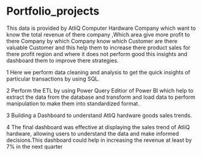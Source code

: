 # Portfolio_projects
This data is provided by AtliQ Computer Hardware Company which want to know the total revenue of there company ,Which area give more profit to there Company
by which Company know which Customer are there valuable Customer and this help them to increase there product sales for there profit region and where it does not perform good this insights and dashboard them to improve there strategies.

1 Here we perform data cleaning and analysis to get the quick insights of particular transactions by using SQL.

2 Perform the ETL by using Power Query Editior of Power BI which help to extract the data from the database and transform and load data to perform manipulation
to make them into standardized format.

3 Building a Dashboard to understand AtliQ hardware goods sales trends.

4  The final dashboard was effective at displaying the sales trend of AtliQ hardware, allowing
users to understand the data and make informed decisions.This dashboard could help in increasing the revenue at least by 7% in the next quarter
